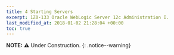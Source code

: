 ```yaml
---
title: 4 Starting Servers
excerpt: 1Z0-133 Oracle WebLogic Server 12c Administration I.
last_modified_at: 2018-01-02 21:28:04 +00:00
toc: true
---
```


**NOTE:** :warning: Under Construction.
{: .notice--warning}
